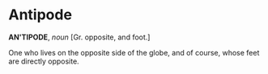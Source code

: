 # Antipode

**AN'TIPODE**, _noun_ \[Gr. opposite, and foot.\]

One who lives on the opposite side of the globe, and of course, whose feet are directly opposite.